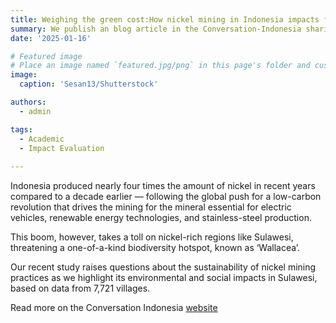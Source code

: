 ```yaml
---
title: Weighing the green cost:How nickel mining in Indonesia impacts forests and local communities
summary: We publish an blog article in the Conversation-Indonesia sharing results and three key recommendations to supporting more sustainablea and just nickel mining practices 
date: '2025-01-16'

# Featured image
# Place an image named `featured.jpg/png` in this page's folder and customize its options here.
image:
  caption: 'Sesan13/Shutterstock'

authors:
  - admin

tags:
  - Academic
  - Impact Evaluation
  
---
```


Indonesia produced nearly four times the amount of nickel in recent years compared to a decade earlier — following the global push for a low-carbon revolution that drives the mining for the mineral essential for electric vehicles, renewable energy technologies, and stainless-steel production.

This boom, however, takes a toll on nickel-rich regions like Sulawesi, threatening a one-of-a-kind biodiversity hotspot, known as ‘Wallacea’.

Our recent study raises questions about the sustainability of nickel mining practices as we highlight its environmental and social impacts in Sulawesi, based on data from 7,721 villages.

Read more on the Conversation Indonesia [website](https://theconversation.com/weighing-the-green-cost-how-nickel-mining-in-indonesia-impacts-forests-and-local-communities-246259)